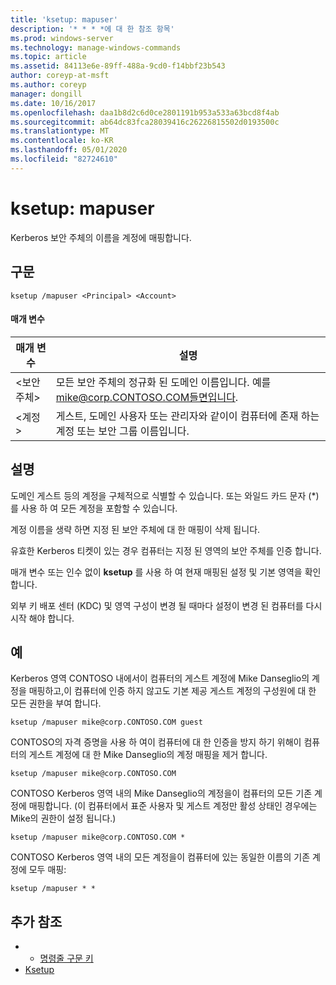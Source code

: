 ```yaml
---
title: 'ksetup: mapuser'
description: '* * * *에 대 한 참조 항목'
ms.prod: windows-server
ms.technology: manage-windows-commands
ms.topic: article
ms.assetid: 84113e6e-89ff-488a-9cd0-f14bbf23b543
author: coreyp-at-msft
ms.author: coreyp
manager: dongill
ms.date: 10/16/2017
ms.openlocfilehash: daa1b8d2c6d0ce2801191b953a533a63bcd8f4ab
ms.sourcegitcommit: ab64dc83fca28039416c26226815502d0193500c
ms.translationtype: MT
ms.contentlocale: ko-KR
ms.lasthandoff: 05/01/2020
ms.locfileid: "82724610"
---
```

# <a name="ksetupmapuser"></a>ksetup: mapuser



Kerberos 보안 주체의 이름을 계정에 매핑합니다.

## <a name="syntax"></a>구문

```
ksetup /mapuser <Principal> <Account>
```

#### <a name="parameters"></a>매개 변수

|  매개 변수   |                                                   설명                                                   |
|--------------|-----------------------------------------------------------------------------------------------------------------|
| \<보안 주체> |              모든 보안 주체의 정규화 된 도메인 이름입니다. 예를 mike@corp.CONTOSO.COM들면입니다.              |
|  \<계정>  | 게스트, 도메인 사용자 또는 관리자와 같이이 컴퓨터에 존재 하는 계정 또는 보안 그룹 이름입니다. |

## <a name="remarks"></a>설명

도메인 게스트 등의 계정을 구체적으로 식별할 수 있습니다. 또는 와일드 카드 문자 (*)를 사용 하 여 모든 계정을 포함할 수 있습니다.

계정 이름을 생략 하면 지정 된 보안 주체에 대 한 매핑이 삭제 됩니다.

유효한 Kerberos 티켓이 있는 경우 컴퓨터는 지정 된 영역의 보안 주체를 인증 합니다.

매개 변수 또는 인수 없이 **ksetup** 를 사용 하 여 현재 매핑된 설정 및 기본 영역을 확인 합니다.

외부 키 배포 센터 (KDC) 및 영역 구성이 변경 될 때마다 설정이 변경 된 컴퓨터를 다시 시작 해야 합니다.

## <a name="examples"></a>예

Kerberos 영역 CONTOSO 내에서이 컴퓨터의 게스트 계정에 Mike Danseglio의 계정을 매핑하고,이 컴퓨터에 인증 하지 않고도 기본 제공 게스트 계정의 구성원에 대 한 모든 권한을 부여 합니다.
```
ksetup /mapuser mike@corp.CONTOSO.COM guest
```
CONTOSO의 자격 증명을 사용 하 여이 컴퓨터에 대 한 인증을 방지 하기 위해이 컴퓨터의 게스트 계정에 대 한 Mike Danseglio의 계정 매핑을 제거 합니다.
```
ksetup /mapuser mike@corp.CONTOSO.COM 
```
CONTOSO Kerberos 영역 내의 Mike Danseglio의 계정을이 컴퓨터의 모든 기존 계정에 매핑합니다. (이 컴퓨터에서 표준 사용자 및 게스트 계정만 활성 상태인 경우에는 Mike의 권한이 설정 됩니다.)
```
ksetup /mapuser mike@corp.CONTOSO.COM *
```
CONTOSO Kerberos 영역 내의 모든 계정을이 컴퓨터에 있는 동일한 이름의 기존 계정에 모두 매핑:
```
ksetup /mapuser * *
```

## <a name="additional-references"></a>추가 참조

-   - [명령줄 구문 키](command-line-syntax-key.md)
-   [Ksetup](ksetup.md)